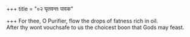 +++
title = "०२ घृतवन्तः पावक"

+++
For thee, O Purifier, flow the drops of fatness rich in oil.  
     After thy wont vouchsafe to us the choicest boon that Gods may feast.